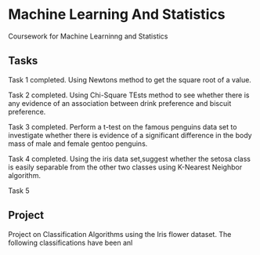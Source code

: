 # Machine Learning And Statistics

Coursework for Machine Learninng and Statistics

Tasks
-----

Task 1 completed. Using Newtons method to get the square root of a value.

Task 2 completed. Using Chi-Square TEsts method to see whether there is any evidence of an association between drink preference and biscuit preference.

Task 3 completed. Perform a t-test on the famous penguins data set to investigate whether there is evidence of a significant difference in the body mass of male and female gentoo penguins.

Task 4 completed. Using the iris data set,suggest whether the setosa class is easily separable from the other two classes using K-Nearest Neighbor algorithm.

Task 5


Project
-------

Project on Classification Algorithms using the Iris flower dataset.
The following classifications have been anl